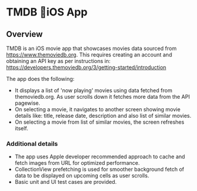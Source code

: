 # TMDB 􏰀iOS App


## Overview
TMDB is an iOS movie app that showcases movies data sourced from https://www.themoviedb.org. This requires creating an account and obtaining an API key as per instructions in: https://developers.themoviedb.org/3/getting-started/introduction

The app does the following: 
- It displays a list of 'now playing' movies using data fetched from themoviedb.org. As user scrolls down it fetches more data from the API pagewise. 
- On selecting a movie, it navigates to another screen showing movie details like: title, release date, description and also list of similar movies.
- On selecting a movie from list of similar movies, the screen refreshes itself. 

### Additional details
- The app uses Apple developer recommended approach to cache and fetch images from URL for optimized performance. 
- CollectionView prefetching is used for smoother background fetch of data to be displayed on upcoming cells as user scrolls. 
- Basic unit and UI test cases are provided. 
     